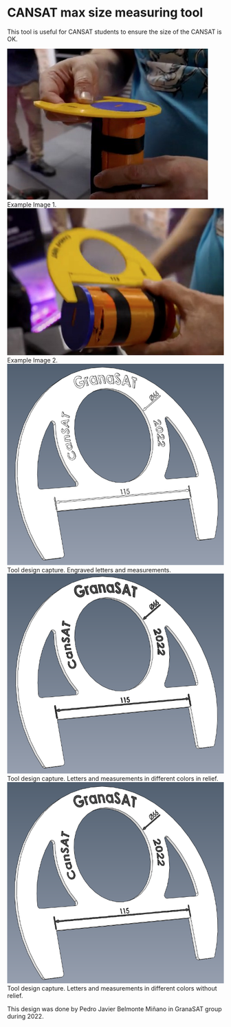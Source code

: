 # CANSAT max size measuring tool

This tool is useful for CANSAT students to ensure the size of the CANSAT is OK.

![alt text](https://github.com/granasat/cansat_measuring_tool/blob/main/photos/CANSAT_measurement_tool.jpg "Example 1.")
Example Image 1.
![alt text](https://github.com/granasat/cansat_measuring_tool/blob/main/photos/CANSAT_measurement_tool2.jpg "Example 2.")
Example Image 2.
![alt text](https://github.com/granasat/cansat_measuring_tool/blob/main/photos/ImageA.png "Tool design capture. Engraved letters and measurements.")
Tool design capture. Engraved letters and measurements.
![alt text](https://github.com/granasat/cansat_measuring_tool/blob/main/photos/ImageB.png "Tool design capture. Letters and measurements in different colors in relief.")
Tool design capture. Letters and measurements in different colors in relief.
![alt text](https://github.com/granasat/cansat_measuring_tool/blob/main/photos/ImageC.png "Tool design capture. Letters and measurements in different colors without relief.")
Tool design capture. Letters and measurements in different colors without relief.



This design was done by Pedro Javier Belmonte Miñano in GranaSAT group during 2022.
